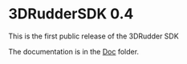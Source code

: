 # 3DRudderSDK 0.4
This is the first public release of the 3DRudder SDK

The documentation is in the [Doc](Doc/3DRudderSDK.pdf) folder.
